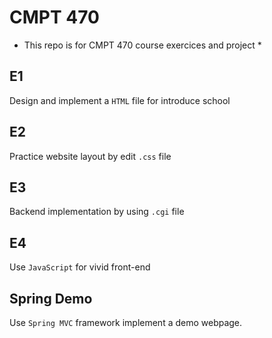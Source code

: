 # CMPT 470
* This repo is for CMPT 470 course exercices and project * 

## E1
Design and implement a `HTML` file for introduce school

## E2
Practice website layout by edit `.css` file

## E3
Backend implementation by using `.cgi` file

## E4
Use `JavaScript` for vivid front-end

## Spring Demo
Use `Spring MVC` framework implement a demo webpage.